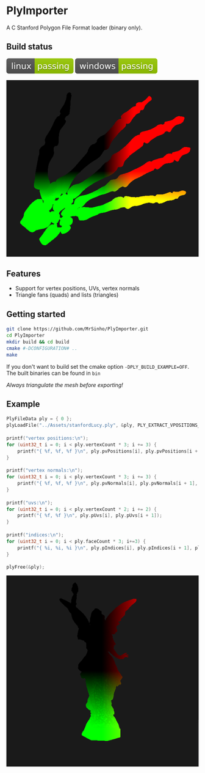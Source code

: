 # PlyImporter

A C Stanford Polygon File Format loader (binary only).
 
## Build status

[![linux_badge](.ShCI/linux-status.svg)](https://github.com/MrSinho/PlyImporter/.ShCI/windows-log.md)
[![windows_badge](.ShCI/windows-status.svg)](https://github.com/MrSinho/PlyImporter/.ShCI/linux-log.md)

![Stanford Hand](Saved/Pictures/stanfordHand.png)

## Features

 * Support for vertex positions, UVs, vertex normals  
 * Triangle fans (quads) and lists (triangles)

## Getting started

```bash
git clone https://github.com/MrSinho/PlyImporter.git
cd PlyImporter
mkdir build && cd build
cmake #-DCONFIGURATION# ..
make
```
If you don't want to build set the cmake option `-DPLY_BUILD_EXAMPLE=OFF`. 
The built binaries can be found in `bin`

*_Always triangulate the mesh before exporting!_*

## Example

```c
PlyFileData ply = { 0 };
plyLoadFile("../Assets/stanfordLucy.ply", &ply, PLY_EXTRACT_VPOSITIONS_BIT | PLY_EXTRACT_UVS_BIT | PLY_EXTRACT_VNORMALS_BIT);

printf("vertex positions:\n");
for (uint32_t i = 0; i < ply.vertexCount * 3; i += 3) {
	printf("{ %f, %f, %f }\n", ply.pvPositions[i], ply.pvPositions[i + 1], ply.pvPositions[i + 2]);
}

printf("vertex normals:\n");
for (uint32_t i = 0; i < ply.vertexCount * 3; i += 3) {
	printf("{ %f, %f, %f }\n", ply.pvNormals[i], ply.pvNormals[i + 1], ply.pvNormals[i + 2]);
}

printf("uvs:\n");
for (uint32_t i = 0; i < ply.vertexCount * 2; i += 2) {
	printf("{ %f, %f }\n", ply.pUvs[i], ply.pUvs[i + 1]);
}

printf("indices:\n");
for (uint32_t i = 0; i < ply.faceCount * 3; i+=3) {
	printf("{ %i, %i, %i }\n", ply.pIndices[i], ply.pIndices[i + 1], ply.pIndices[i + 2]);
}

plyFree(&ply);
```
![Stanford Lucy](Saved/Pictures/stanfordLucy.png)
